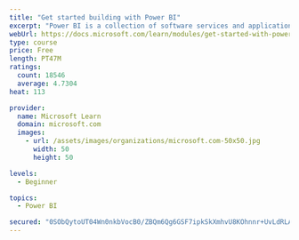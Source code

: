 ```yaml
---
title: "Get started building with Power BI"
excerpt: "Power BI is a collection of software services and applications that let you connect to all sorts of data sources and create compelling visuals and reports. You can benefit from receiving those reports, or you can share them with others inside or outside your organization. Learn the basics of Power BI, how its services and applications work together, and how they can be used to create or experience compelling visuals and analytics based on your data."
webUrl: https://docs.microsoft.com/learn/modules/get-started-with-power-bi/
type: course
price: Free
length: PT47M
ratings:
  count: 18546
  average: 4.7304
heat: 113

provider:
  name: Microsoft Learn
  domain: microsoft.com
  images:
    - url: /assets/images/organizations/microsoft.com-50x50.jpg
      width: 50
      height: 50

levels:
  - Beginner

topics:
  - Power BI

secured: "0SObQytoUT04Wn0nkbVocB0/ZBQm6Qg6GSF7ipkSkXmhvU8KOhnnr+UvLdRLAVfxqu/vbIm0f6XiVxPmvfX1XL1T8dQ8Mq/FGJ2QKECVOoYy+Hi5oLdtQ0fLOUQ5ySM83ZUzYsAb2mE9OHXfne4/r91lz8y4agGuoZ/MEM/EjpmL997fNgxhxDAes8SrMCiXHhk5L0omX869bkmvj5X8/5b763xNEjx1D/bJqNKsSIWQlYm5koE89tMXl6JZu3/Qgfw5fPfCwEg2GCxB7JTcFXgiFMXM59HabAfKToZ/IZWX5SsW2k6xl8z1whZWJsKp7gLeKCpoGpZnH2Pd9m2a8DFr4EXuOsNwlW0gFLLrsYwlIkWeoR2tWgbcDR+Iq9/J7eJRA4vHcqdLJ6D9jMUOU8AElD2q7Uvqj+hDRYhJJbdEjibjYSurtmSkQzcMlm/o;A9eTB/fz0YRjJTQXNCbB9g=="
---
```



